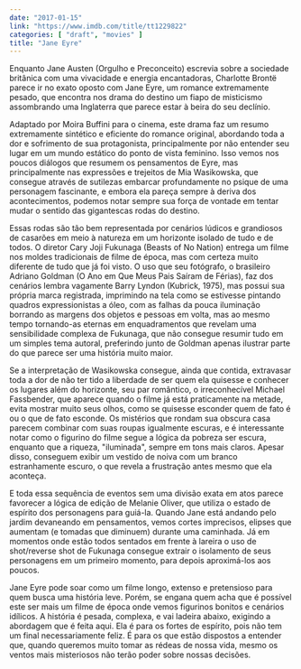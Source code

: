 ```yaml
---
date: "2017-01-15"
link: "https://www.imdb.com/title/tt1229822"
categories: [ "draft", "movies" ]
title: "Jane Eyre"
---
```

Enquanto Jane Austen (Orgulho e Preconceito) escrevia sobre a sociedade britânica com uma vivacidade e energia encantadoras, Charlotte Brontë parece ir no exato oposto com Jane Eyre, um romance extremamente pesado, que encontra nos drama do destino um fiapo de misticismo assombrando uma Inglaterra que parece estar à beira do seu declínio.

Adaptado por Moira Buffini para o cinema, este drama faz um resumo extremamente sintético e eficiente do romance original, abordando toda a dor e sofrimento de sua protagonista, principalmente por não entender seu lugar em um mundo estático do ponto de vista feminino. Isso vemos nos poucos diálogos que resumem os pensamentos de Eyre, mas principalmente nas expressões e trejeitos de Mia Wasikowska, que consegue através de sutilezas embarcar profundamente no psique de uma personagem fascinante, e embora ela pareça sempre à deriva dos acontecimentos, podemos notar sempre sua força de vontade em tentar mudar o sentido das gigantescas rodas do destino.

Essas rodas são tão bem representada por cenários lúdicos e grandiosos de casarões em meio à natureza em um horizonte isolado de tudo e de todos. O diretor Cary Joji Fukunaga (Beasts of No Nation) entrega um filme nos moldes tradicionais de filme de época, mas com certeza muito diferente de tudo que já foi visto. O uso que seu fotógrafo, o brasileiro Adriano Goldman (O Ano em Que Meus Pais Saíram de Férias), faz dos cenários lembra vagamente Barry Lyndon (Kubrick, 1975), mas possui sua própria marca registrada, imprimindo na tela como se estivesse pintando quadros expressionistas a óleo, com as falhas da pouca iluminação borrando as margens dos objetos e pessoas em volta, mas ao mesmo tempo tornando-as eternas em enquadramentos que revelam uma sensibilidade complexa de Fukunaga, que não consegue resumir tudo em um simples tema autoral, preferindo junto de Goldman apenas ilustrar parte do que parece ser uma história muito maior.

Se a interpretação de Wasikowska consegue, ainda que contida, extravasar toda a dor de não ter tido a liberdade de ser quem ela quisesse e conhecer os lugares além do horizonte, seu par romântico, o irreconhecível Michael Fassbender, que aparece quando o filme já está praticamente na metade, evita mostrar muito seus olhos, como se quisesse esconder quem de fato é ou o que de fato esconde. Os mistérios que rondam sua obscura casa parecem combinar com suas roupas igualmente escuras, e é interessante notar como o figurino do filme segue a lógica da pobreza ser escura, enquanto que a riqueza, "iluminada", sempre em tons mais claros. Apesar disso, conseguem exibir um vestido de noiva com um branco estranhamente escuro, o que revela a frustração antes mesmo que ela aconteça.

E toda essa sequência de eventos sem uma divisão exata em atos parece favorecer a lógica de edição de Melanie Oliver, que utiliza o estado de espírito dos personagens para guiá-la. Quando Jane está andando pelo jardim devaneando em pensamentos, vemos cortes imprecisos, elipses que aumentam (e tomadas que diminuem) durante uma caminhada. Já em momentos onde estão todos sentados em frente à lareira o uso de shot/reverse shot de Fukunaga consegue extrair o isolamento de seus personagens em um primeiro momento, para depois aproximá-los aos poucos.

Jane Eyre pode soar como um filme longo, extenso e pretensioso para quem busca uma história leve. Porém, se engana quem acha que é possível este ser mais um filme de época onde vemos figurinos bonitos e cenários idílicos. A história é pesada, complexa, e vai ladeira abaixo, exigindo a abordagem que é feita aqui. Ela é para os fortes de espírito, pois não tem um final necessariamente feliz. É para os que estão dispostos a entender que, quando queremos muito tomar as rédeas de nossa vida, mesmo os ventos mais misteriosos não terão poder sobre nossas decisões.
